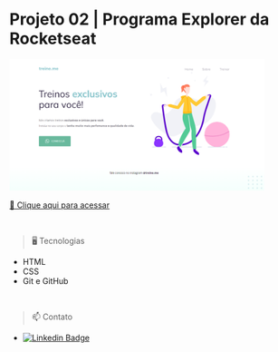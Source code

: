 # Projeto 02 | Programa Explorer da Rocketseat

<img src="./images/img2.png" width=450px>

[🔗 Clique aqui para acessar](https://alineviana.github.io/flexbox/)

<br>

> 🖥️ Tecnologias

- HTML
- CSS
- Git e GitHub

<br>

> 📫 Contato

 - [![Linkedin Badge](https://img.shields.io/badge/-LinkedIn-blue?style=flat-square&logo=Linkedin&logoColor=white&link=https://www.linkedin.com/in/beatriz-makowski/)](https://www.linkedin.com/in/alinecviana/) 